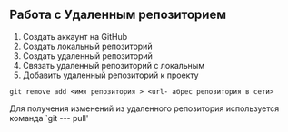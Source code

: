 ## Работа с Удаленным репозиторием
1. Создать аккаунт на GitHub
2. Создать локальный репозиторий 
3. Создать удаленный репозиторий
4. Связать удаленный репозиторий с локальным
5. Добавить удаленный репозиторий к проекту

```
git remove add <имя репозитория > <url- абрес репозитория в сети>
```
Для получения изменений из удаленного репозитория используется команда `git --- pull'

